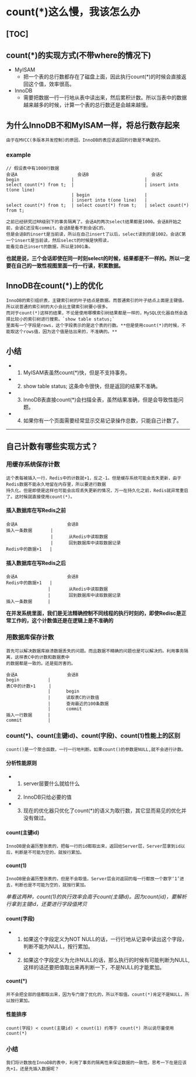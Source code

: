 # count(*)这么慢，我该怎么办


[TOC]
------------------------------------

## count(*)的实现方式(不带where的情况下)
+ MyISAM
    + 把一个表的总行数都存在了磁盘上面，因此执行count(*)的时候会直接返回这个值，效率很高。
+ InnoDB
    + 需要把数据一行一行地从表中读出来，然后累积计数。所以当表中的数据越来越多的时候，计算一个表的总行数还是会越来越慢。

## 为什么InnoDB不和MyISAM一样，将总行数存起来
    由于在MVCC(多版本并发控制)的原因，InnoDB的表应该返回的行数是不确定的。
### example
```mysql
// 假设表中有1000行数据
会话A                       会话B                        会话C
begin                    |                           |
select count(*) from t;  |                           | insert into t(one line)
                         | begin                     | 
                         | insert into t(one line)   |
select count(*) from t;  | select count(*) from t;   | select count(*) from t;
```
    
    之前已经研究过RR级别下的事务隔离了。会话A的两次select结果都是1000。会话B开始之前，会话C还没有commit。会话B是看不到会话C的，
    但是会话B的insert是当前读，所以在自己insert了以后，select读到的是1002。会话C第一个insert是当前读，然后select的时候是快照读，
    能看见自己insert的数据，所以是1001条。
**也就是说，三个会话即使在同一时刻select的时候，结果都是不一样的。所以一定要在自己的一致性视图里面一行一行读，积累数据。**

## InnoDB在count(*)上的优化
    InnoDB的索引组织表，主键索引树的叶子结点是数据。而普通索引的叶子结点上面是主键值。所以说普通的索引树的大小会比主键索引树要小很多。
    而对于count(*)这样的结果，不论是使用哪棵索引树结果都是一样的，MySQL优化器自然会选择比较小的索引树进行搜索。`show table status;`
    里面有一个字段是rows，这个字段表示的是这个表的行数。**但是使用count(*)的时候，不能取这个rows值，因为这个值是估出来的，不准确的。**

## 小结
+ 1. MyISAM表虽然count(*)快，但是不支持事务。
+ 2. show table status; 这条命令很快，但是返回的结果不准确。
+ 3. InnoDB表直接count(*)会扫描全表，虽然结果准确，但是会导致性能问题。
+ 4. 如果你有一个页面需要经常显示交易记录操作总数，只能自己计数了。

------------------------------------------
## 自己计数有哪些实现方式？
### 用缓存系统保存计数
    这个表每被插入一行，Redis中的计数就+1，反之-1。但是缓存系统可能会丢失更新，由于Redis数据不能永久地留在内存里，所以要进行数据
    持久化。但是即使是这样也可能会出现丢失更新的情况，万一在持久化之前，Redis就异常重启了。这时候就直接使用count(*)。

#### 插入数据库在写Redis之前
```mysql
会话A                   会话B
插入一条数据       |
                 |      从Redis中读取数据
                 |      回到数据库中读取数据记录
Redis中的数据+1   |
```

#### 插入数据库在写Redis之后
```mysql
会话A                   会话B
Redis中的数据+1   |
                |       从Redis中读取数据
                |       回到数据库中读取数据记录
插入一条数据      |
```
**在并发系统里面，我们是无法精确控制不同线程的执行时刻的，即使Redisc是正常工作的，这个计数值还是在逻辑上是不准确的**

### 用数据库保存计数
    首先可以解决数据库崩溃数据丢失的问题。而且数据不精确的问题也是可以解决的。利用事务隔离，这样表C中的计数和数据表中
    的数据都是一致的。还是挺厉害的。
```mysql5
会话A                   会话B
begin           |
表C中的计数+1     |
                |      begin
                |      读取表C的计数值
                |      查询最近的100条数据
                |      commit
插入一行数据      |
commit          |
```
### count(*)、count(主键id)、count(字段)、count(1)性能上的区别
    count()是一个聚合函数，一行一行地判断。如果count()的参数是NULL,就不会进行计数。

#### 分析性能原则
+ 1. server层要什么就给什么
+ 2. InnoDB只给必要的值
+ 3. 现在的优化器只优化了count(*)的语义为取行数，其它显而易见的优化并没有做过。

#### count(主键id)
    InnoDB是会遍历整张表的，把每一行的id都取出来，返回给Server层，Server层拿到id以后，判断是不可能为空的，就按行累加。
#### count(1)
    InnoDB是会遍历整张表的，但是不会取值，Server层会对返回的每一行都放一个数字‘1’进去，判断也是不可能为空的，就按行累加。
*单看这两种，count(1)的执行效率会高于count(主键id)。因为count(id)，要解析行拿到主键id，还要进行字段值拷贝*
#### count(字段)
+ 1. 如果这个字段定义为NOT NULL的话，一行行地从记录中读出这个字段，判断不能为NULL，按行累加。
+ 2. 如果这个字段定义为允许NULL的话，那么执行的时候有可能判断为NULL,这样的话还要把值取出来再判断一下，不是NULL的才能累加。
#### count(*)
    并不会把全部的值都取出来，因为专门做了优化的，所以不取值。count(*)肯定不是NULL，所以按行累加。
#### 性能排序
    count(字段) < count(主键id) < count(1) 约等于 count(*) 所以说尽量使用count(*)

### 小结
    我们将计数放在InnoDB的表中，利用了事务的隔离性来保证数据的一致性。思考一下在是应该先+1，还是先插入数据呢？